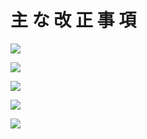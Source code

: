 # 主 な 改 正 事 項

![](https://www.nta.go.jp/tmp/79b53d6c-e9a6-46cb-94dc-59d334bf8900/images/d1b210e5a5a6fd630e15d75b8218add41ac7e57ece049a1fdbcd3ff22a976089.jpg)

![](https://www.nta.go.jp/tmp/79b53d6c-e9a6-46cb-94dc-59d334bf8900/images/3cf765704bf91b4537ecc4ff5df60c264deb069c551e266bbcebb7c713e922d9.jpg)

![](https://www.nta.go.jp/tmp/79b53d6c-e9a6-46cb-94dc-59d334bf8900/images/e8032f564cb396eee9123f4ced593619b51213d45263809c3e5f0de1c975f0ba.jpg)

![](https://www.nta.go.jp/tmp/79b53d6c-e9a6-46cb-94dc-59d334bf8900/images/11f9ca6a2de5520bd268b2d0aa3455b6e1d238f2d354c5060b94347a285e9449.jpg)

![](https://www.nta.go.jp/tmp/79b53d6c-e9a6-46cb-94dc-59d334bf8900/images/784b4dfa933e2e3dfc412baf9da900e5b6c9eb353f19207c727ba4aa8e43fc93.jpg)